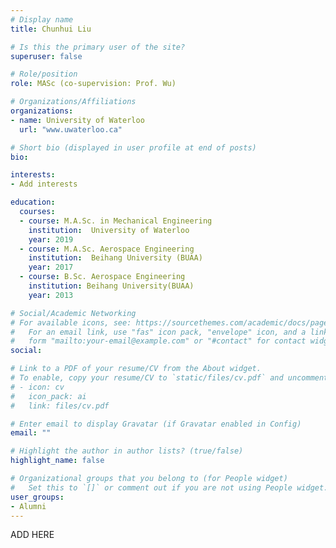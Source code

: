 ```yaml
---
# Display name
title: Chunhui Liu

# Is this the primary user of the site?
superuser: false

# Role/position
role: MASc (co-supervision: Prof. Wu)

# Organizations/Affiliations
organizations:
- name: University of Waterloo
  url: "www.uwaterloo.ca"

# Short bio (displayed in user profile at end of posts)
bio:

interests:
- Add interests

education:
  courses:
  - course: M.A.Sc. in Mechanical Engineering
    institution:  University of Waterloo
    year: 2019
  - course: M.A.Sc. Aerospace Engineering
    institution:  Beihang University (BUAA)
    year: 2017
  - course: B.Sc. Aerospace Engineering
    institution: Beihang University(BUAA)
    year: 2013

# Social/Academic Networking
# For available icons, see: https://sourcethemes.com/academic/docs/page-builder/#icons
#   For an email link, use "fas" icon pack, "envelope" icon, and a link in the
#   form "mailto:your-email@example.com" or "#contact" for contact widget.
social:

# Link to a PDF of your resume/CV from the About widget.
# To enable, copy your resume/CV to `static/files/cv.pdf` and uncomment the lines below.
# - icon: cv
#   icon_pack: ai
#   link: files/cv.pdf

# Enter email to display Gravatar (if Gravatar enabled in Config)
email: ""

# Highlight the author in author lists? (true/false)
highlight_name: false

# Organizational groups that you belong to (for People widget)
#   Set this to `[]` or comment out if you are not using People widget.
user_groups:
- Alumni
---
```


ADD HERE
